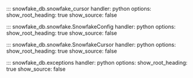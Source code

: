 ::: snowfake_db.snowfake_cursor
    handler: python
    options:
      show_root_heading: true
      show_source: false

::: snowfake_db.snowfake.SnowfakeConfig
    handler: python
    options:
      show_root_heading: true
      show_source: false

::: snowfake_db.snowfake.SnowfakeCursor
    handler: python
    options:
      show_root_heading: true
      show_source: false

::: snowfake_db.exceptions
    handler: python
    options:
      show_root_heading: true
      show_source: false